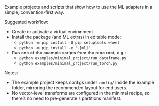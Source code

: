 Example projects and scripts that show how to use the ML adapters in a simple, convention-first way.

Suggested workflow:

- Create or activate a virtual environment
- Install the package (and ML extras) in editable mode:
  - `python -m pip install -U pip setuptools wheel`
  - `python -m pip install -e '.[ml]'`
- Run one of the example scripts from the repo root, e.g.:
  - `python examples/minimal_project/run_dataframe.py`
  - `python examples/minimal_project/run_torch.py`

Notes:
- The example project keeps configs under `config/` inside the example folder, mirroring the recommended layout for end users.
- No vector-level transforms are configured in the minimal recipe, so there’s no need to pre-generate a partitions manifest.
